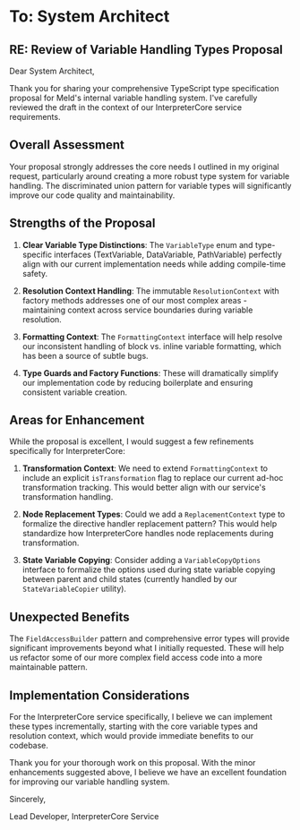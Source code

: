 # To: System Architect
## RE: Review of Variable Handling Types Proposal

Dear System Architect,

Thank you for sharing your comprehensive TypeScript type specification proposal for Meld's internal variable handling system. I've carefully reviewed the draft in the context of our InterpreterCore service requirements.

## Overall Assessment

Your proposal strongly addresses the core needs I outlined in my original request, particularly around creating a more robust type system for variable handling. The discriminated union pattern for variable types will significantly improve our code quality and maintainability.

## Strengths of the Proposal

1. **Clear Variable Type Distinctions**: The `VariableType` enum and type-specific interfaces (TextVariable, DataVariable, PathVariable) perfectly align with our current implementation needs while adding compile-time safety.

2. **Resolution Context Handling**: The immutable `ResolutionContext` with factory methods addresses one of our most complex areas - maintaining context across service boundaries during variable resolution.

3. **Formatting Context**: The `FormattingContext` interface will help resolve our inconsistent handling of block vs. inline variable formatting, which has been a source of subtle bugs.

4. **Type Guards and Factory Functions**: These will dramatically simplify our implementation code by reducing boilerplate and ensuring consistent variable creation.

## Areas for Enhancement

While the proposal is excellent, I would suggest a few refinements specifically for InterpreterCore:

1. **Transformation Context**: We need to extend `FormattingContext` to include an explicit `isTransformation` flag to replace our current ad-hoc transformation tracking. This would better align with our service's transformation handling.

2. **Node Replacement Types**: Could we add a `ReplacementContext` type to formalize the directive handler replacement pattern? This would help standardize how InterpreterCore handles node replacements during transformation.

3. **State Variable Copying**: Consider adding a `VariableCopyOptions` interface to formalize the options used during state variable copying between parent and child states (currently handled by our `StateVariableCopier` utility).

## Unexpected Benefits

The `FieldAccessBuilder` pattern and comprehensive error types will provide significant improvements beyond what I initially requested. These will help us refactor some of our more complex field access code into a more maintainable pattern.

## Implementation Considerations

For the InterpreterCore service specifically, I believe we can implement these types incrementally, starting with the core variable types and resolution context, which would provide immediate benefits to our codebase.

Thank you for your thorough work on this proposal. With the minor enhancements suggested above, I believe we have an excellent foundation for improving our variable handling system.

Sincerely,

Lead Developer, InterpreterCore Service
